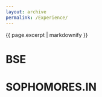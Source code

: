 ```yaml
---
layout: archive
permalink: /Experience/
---
```


{{ page.excerpt | markdownify }}


# BSE

# SOPHOMORES.IN
